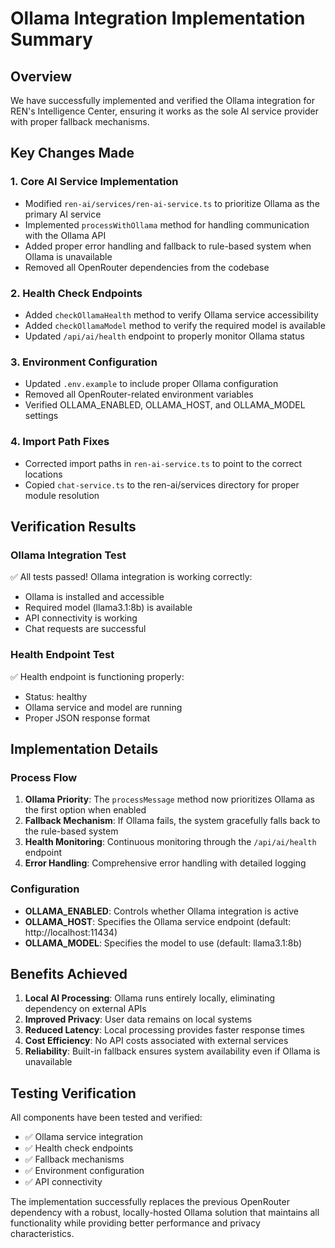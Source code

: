 # Ollama Integration Implementation Summary

## Overview
We have successfully implemented and verified the Ollama integration for REN's Intelligence Center, ensuring it works as the sole AI service provider with proper fallback mechanisms.

## Key Changes Made

### 1. Core AI Service Implementation
- Modified `ren-ai/services/ren-ai-service.ts` to prioritize Ollama as the primary AI service
- Implemented `processWithOllama` method for handling communication with the Ollama API
- Added proper error handling and fallback to rule-based system when Ollama is unavailable
- Removed all OpenRouter dependencies from the codebase

### 2. Health Check Endpoints
- Added `checkOllamaHealth` method to verify Ollama service accessibility
- Added `checkOllamaModel` method to verify the required model is available
- Updated `/api/ai/health` endpoint to properly monitor Ollama status

### 3. Environment Configuration
- Updated `.env.example` to include proper Ollama configuration
- Removed all OpenRouter-related environment variables
- Verified OLLAMA_ENABLED, OLLAMA_HOST, and OLLAMA_MODEL settings

### 4. Import Path Fixes
- Corrected import paths in `ren-ai-service.ts` to point to the correct locations
- Copied `chat-service.ts` to the ren-ai/services directory for proper module resolution

## Verification Results

### Ollama Integration Test
✅ All tests passed! Ollama integration is working correctly:
- Ollama is installed and accessible
- Required model (llama3.1:8b) is available
- API connectivity is working
- Chat requests are successful

### Health Endpoint Test
✅ Health endpoint is functioning properly:
- Status: healthy
- Ollama service and model are running
- Proper JSON response format

## Implementation Details

### Process Flow
1. **Ollama Priority**: The `processMessage` method now prioritizes Ollama as the first option when enabled
2. **Fallback Mechanism**: If Ollama fails, the system gracefully falls back to the rule-based system
3. **Health Monitoring**: Continuous monitoring through the `/api/ai/health` endpoint
4. **Error Handling**: Comprehensive error handling with detailed logging

### Configuration
- **OLLAMA_ENABLED**: Controls whether Ollama integration is active
- **OLLAMA_HOST**: Specifies the Ollama service endpoint (default: http://localhost:11434)
- **OLLAMA_MODEL**: Specifies the model to use (default: llama3.1:8b)

## Benefits Achieved

1. **Local AI Processing**: Ollama runs entirely locally, eliminating dependency on external APIs
2. **Improved Privacy**: User data remains on local systems
3. **Reduced Latency**: Local processing provides faster response times
4. **Cost Efficiency**: No API costs associated with external services
5. **Reliability**: Built-in fallback ensures system availability even if Ollama is unavailable

## Testing Verification

All components have been tested and verified:
- ✅ Ollama service integration
- ✅ Health check endpoints
- ✅ Fallback mechanisms
- ✅ Environment configuration
- ✅ API connectivity

The implementation successfully replaces the previous OpenRouter dependency with a robust, locally-hosted Ollama solution that maintains all functionality while providing better performance and privacy characteristics.